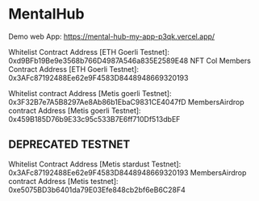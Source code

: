 ﻿# MentalHub
 
Demo web App: https://mental-hub-my-app-p3qk.vercel.app/

Whitelist Contract Address [ETH Goerli Testnet]: 0xd9BFb19Be9e3568b766D4987A546a835E2589E48
NFT Col Members Contract Address [ETH Goerli Testnet]: 0x3AFc87192488Ee62e9F4583D8448948669320193

Whitelist contract Address [Metis goerli Testnet]: 0x3F32B7e7A5B8297Ae8Ab86b1EbaC9831CE4047fD
MembersAirdrop contract Address [Metis goerli Testnet]: 0x459B185D76b9E33c95c533B7E6ff710Df513dbEF


## DEPRECATED TESTNET
Whitelist Contract Address [Metis stardust Testnet]: 0x3AFc87192488Ee62e9F4583D8448948669320193
MembersAirdrop contract Address [Metis testnet]: 0xe5075BD3b6401da79E03Efe848cb2bf6eB6C28F4 